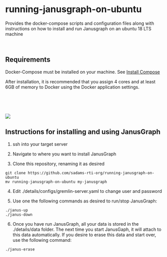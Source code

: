 running-janusgraph-on-ubuntu
==========================

Provides the docker-compose scripts and configuration files along with
instructions on how to install and run Janusgraph on an ubuntu 18 LTS machine

 

Requirements
------------

Docker-Compose must be installed on your machine. See [Install
Compose](https://docs.docker.com/v17.09/compose/install/)

After installation, it is recommended that you assign 4 cores and at least 6GB
of memory to Docker using the Docker application settings.

 

 

![](https://github.com/sadams-rti-org/running-janusgraph-on-ubuntu/blob/master/details/janusgraph-logo-small.png)

Instructions for installing and using JanusGraph
------------------------------------------------

1.  ssh into your target server

2.  Navigate to where you want to install JanusGraph

3.  Clone this repository, renaming it as desired

~~~~~~~~~~~~~~~~~~~~~~~~~~~~~~~~~~~~~~~~~~~~~~~~~~~~~~~~~~~~~~~~~~~~~~~~~~~~~~~~
git clone https://github.com/sadams-rti-org/running-janusgraph-on-ubuntu
mv running-janusgraph-on-ubuntu my-janusgraph
~~~~~~~~~~~~~~~~~~~~~~~~~~~~~~~~~~~~~~~~~~~~~~~~~~~~~~~~~~~~~~~~~~~~~~~~~~~~~~~~

4.  Edit ./details/configs/gremlin-server.yaml to change user and password

5.  Use one the following commands as desired to run/stop JanusGraph:

~~~~~~~~~~~~~~~~~~~~~~~~~~~~~~~~~~~~~~~~~~~~~~~~~~~~~~~~~~~~~~~~~~~~~~~~~~~~~~~~
./janus-up
./janus-down
~~~~~~~~~~~~~~~~~~~~~~~~~~~~~~~~~~~~~~~~~~~~~~~~~~~~~~~~~~~~~~~~~~~~~~~~~~~~~~~~

6.  Once you have run JanusGraph, all your data is stored in the ./details/data
    folder. The next time you start JanusGaph, it will attach to this data
    automatically. If you desire to erase this data and start over, use the
    following command:

~~~~~~~~~~~~~~~~~~~~~~~~~~~~~~~~~~~~~~~~~~~~~~~~~~~~~~~~~~~~~~~~~~~~~~~~~~~~~~~~
./janus-erase
~~~~~~~~~~~~~~~~~~~~~~~~~~~~~~~~~~~~~~~~~~~~~~~~~~~~~~~~~~~~~~~~~~~~~~~~~~~~~~~~


 
